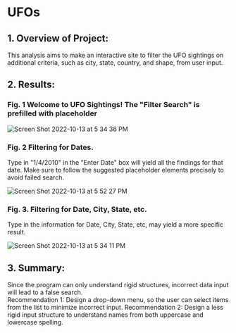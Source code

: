 # UFOs

## 1. Overview of Project:
This analysis aims to make an interactive site to filter the UFO sightings on additional criteria, such as city, state, country, and shape, from user input.  

## 2. Results:

### Fig. 1 Welcome to UFO Sightings!  The "Filter Search" is prefilled with placeholder

![Screen Shot 2022-10-13 at 5 34 36 PM](https://user-images.githubusercontent.com/108419097/195716300-17238d08-cc1e-4ce0-9830-922ffc61e857.png)

### Fig. 2 Filtering for Dates. 

Type in "1/4/2010" in the "Enter Date" box will yield all the findings for that date. Make sure to follow the suggested placeholder elements precisely to avoid failed search. 

![Screen Shot 2022-10-13 at 5 52 27 PM](https://user-images.githubusercontent.com/108419097/195717955-422421e2-b202-4913-88c2-22e5d7557008.png)

### Fig. 3.  Filtering for Date, City, State, etc.

Type in the information for Date, City, State, etc, may yield a more specific result.  

![Screen Shot 2022-10-13 at 5 34 11 PM](https://user-images.githubusercontent.com/108419097/195717482-1116d260-5cf8-4750-90f7-eecded463d1a.png)


## 3. Summary:

Since the program can only understand rigid structures,  incorrect data input will lead to a false search.  
Recommendation 1: 
Design a drop-down menu, so the user can select items from the list to minimize incorrect input.
Recommendation 2:
Design a less rigid input structure to understand names from both uppercase and lowercase spelling. 
